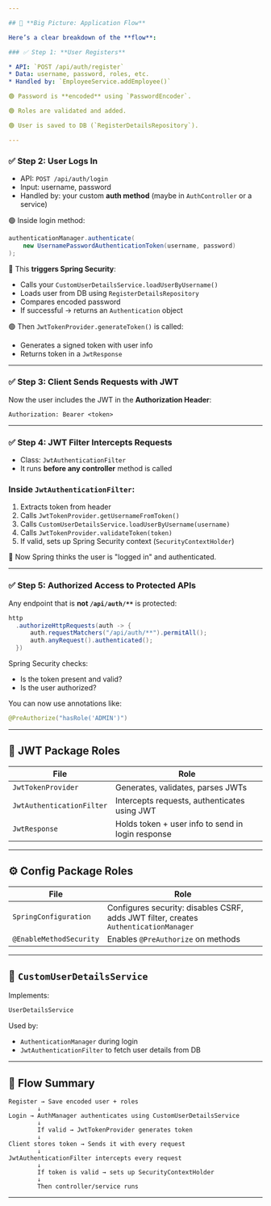 ```yaml
---

## 🔁 **Big Picture: Application Flow**

Here’s a clear breakdown of the **flow**:

### ✅ Step 1: **User Registers**

* API: `POST /api/auth/register`
* Data: username, password, roles, etc.
* Handled by: `EmployeeService.addEmployee()`

🟢 Password is **encoded** using `PasswordEncoder`.

🟢 Roles are validated and added.

🟢 User is saved to DB (`RegisterDetailsRepository`).

---
```


### ✅ Step 2: **User Logs In**

* API: `POST /api/auth/login`
* Input: username, password
* Handled by: your custom **auth method** (maybe in `AuthController` or a service)

🟢 Inside login method:

```java
authenticationManager.authenticate(
    new UsernamePasswordAuthenticationToken(username, password)
);
```

📌 This **triggers Spring Security**:

* Calls your `CustomUserDetailsService.loadUserByUsername()`
* Loads user from DB using `RegisterDetailsRepository`
* Compares encoded password
* If successful → returns an `Authentication` object

🟢 Then `JwtTokenProvider.generateToken()` is called:

* Generates a signed token with user info
* Returns token in a `JwtResponse`

---

### ✅ Step 3: **Client Sends Requests with JWT**

Now the user includes the JWT in the **Authorization Header**:

```
Authorization: Bearer <token>
```

---

### ✅ Step 4: **JWT Filter Intercepts Requests**

* Class: `JwtAuthenticationFilter`
* It runs **before any controller** method is called

### Inside `JwtAuthenticationFilter`:

1. Extracts token from header
2. Calls `JwtTokenProvider.getUsernameFromToken()`
3. Calls `CustomUserDetailsService.loadUserByUsername(username)`
4. Calls `JwtTokenProvider.validateToken(token)`
5. If valid, sets up Spring Security context (`SecurityContextHolder`)

📌 Now Spring thinks the user is "logged in" and authenticated.

---

### ✅ Step 5: **Authorized Access to Protected APIs**

Any endpoint that is **not `/api/auth/**`** is protected:

```java
http
  .authorizeHttpRequests(auth -> {
      auth.requestMatchers("/api/auth/**").permitAll();
      auth.anyRequest().authenticated();
  })
```

Spring Security checks:

* Is the token present and valid?
* Is the user authorized?

You can now use annotations like:

```java
@PreAuthorize("hasRole('ADMIN')")
```

---

## 🔐 JWT Package Roles

| File                      | Role                                              |
| ------------------------- | ------------------------------------------------- |
| `JwtTokenProvider`        | Generates, validates, parses JWTs                 |
| `JwtAuthenticationFilter` | Intercepts requests, authenticates using JWT      |
| `JwtResponse`             | Holds token + user info to send in login response |

---

## ⚙️ Config Package Roles

| File                    | Role                                                                                 |
| ----------------------- | ------------------------------------------------------------------------------------ |
| `SpringConfiguration`   | Configures security: disables CSRF, adds JWT filter, creates `AuthenticationManager` |
| `@EnableMethodSecurity` | Enables `@PreAuthorize` on methods                                                   |

---

## 👤 `CustomUserDetailsService`

Implements:

```java
UserDetailsService
```

Used by:

* `AuthenticationManager` during login
* `JwtAuthenticationFilter` to fetch user details from DB

---

## 🧭 Flow Summary

```
Register → Save encoded user + roles
        ↓
Login → AuthManager authenticates using CustomUserDetailsService
        ↓
        If valid → JwtTokenProvider generates token
        ↓
Client stores token → Sends it with every request
        ↓
JwtAuthenticationFilter intercepts every request
        ↓
        If token is valid → sets up SecurityContextHolder
        ↓
        Then controller/service runs
```

---

